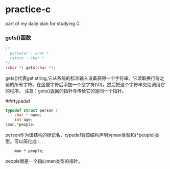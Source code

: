 # practice-c
part of my daily plan for studying C

### gets()函数
```c
/*
  parmater : char *
  return : char *
*/
(char *) gets(char *);
```
gets()代表get string,它从系统的标准输入设备获得一个字符串。它读取换行符之前的所有字符，在这些字符后添加一个空字符(\0)，然后把这个字符串交给调用它的程序。
注意：gets()返回的指针与传给它的是同一个指针。

###typedef
```c
typedef struct person {
	char * name;
	int age;
}man,*people;
```
person作为该结构的标记名，typedef将该结构声明为man类型和(*people)类型。可以简化成：
```
	man * people;
```
people就是一个指向man类型的指针。
